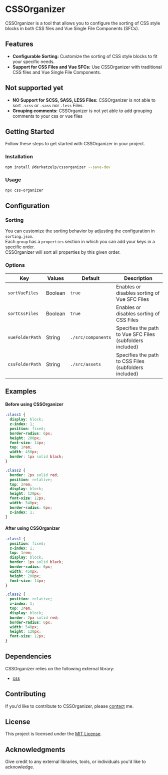 # CSSOrganizer

CSSOrganizer is a tool that allows you to configure the sorting of CSS style blocks in both CSS files and Vue Single File Components (SFCs).

## Features

- **Configurable Sorting:** Customize the sorting of CSS style blocks to fit your specific needs.
- **Support for CSS Files and Vue SFCs:** Use CSSOrganizer with traditional CSS files and Vue Single File Components.

## Not supported yet

- **NO Support for SCSS, SASS, LESS Files:** CSSOrganizer is not able to sort `.scss` or `.sass` nor `.less` Files.
- **Grouping comments:** CSSOrganizer is not yet able to add grouping comments to your css or vue files

## Getting Started

Follow these steps to get started with CSSOrganizer in your project.

### Installation

```bash
npm install @derkatzelp/cssorganizer --save-dev
```

### Usage

```bash
npx css-organizer
```

## Configuration

### Sorting

You can customize the sorting behavior by adjusting the configuration in `sorting.json`. <br>
Each `group` has a `properties` section in which you can add your keys in a specific order.<br>
CSSOrganizer will sort all properties by this given order.

### Options

| Key             | Values  | Default            | Description                                               |
| --------------- | ------- | ------------------ | --------------------------------------------------------- |
| `sortVueFiles`  | Boolean | `true`             | Enables or disables sorting of Vue SFC Files              |
| `sortCssFiles`  | Boolean | `true`             | Enables or disables sorting of CSS Files                  |
| `vueFolderPath` | String  | `./src/components` | Specifies the path to Vue SFC Files (subfolders included) |
| `cssFolderPath` | String  | `./src/assets`     | Specifies the path to CSS Files (subfolders included)     |

## Examples

#### Before using CSSOrganizer

```css
.class1 {
  display: block;
  z-index: 1;
  position: fixed;
  border-radius: 6px;
  height: 200px;
  font-size: 14px;
  top: 1rem;
  width: 450px;
  border: 1px solid black;
}

.class2 {
  border: 2px solid red;
  position: relative;
  top: 2rem;
  display: block;
  height: 120px;
  font-size: 12px;
  width: 540px;
  border-radius: 6px;
  z-index: 1;
}
```

#### After using CSSOrganizer

```css
.class1 {
  position: fixed;
  z-index: 1;
  top: 1rem;
  display: block;
  border: 1px solid black;
  border-radius: 6px;
  width: 450px;
  height: 200px;
  font-size: 14px;
}

.class2 {
  position: relative;
  z-index: 1;
  top: 2rem;
  display: block;
  border: 2px solid red;
  border-radius: 6px;
  width: 540px;
  height: 120px;
  font-size: 12px;
}
```

## Dependencies

CSSOrganizer relies on the following external library:

- [css](https://www.npmjs.com/package/css)

## Contributing

If you'd like to contribute to CSSOrganizer, please [contact](https://github.com/DerKatzeLP/CSSOrganizer) me.

## License

This project is licensed under the [MIT License](LICENSE).

## Acknowledgments

Give credit to any external libraries, tools, or individuals you'd like to acknowledge.
